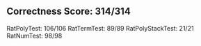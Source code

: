 ## Correctness Score: 314/314
RatPolyTest: 106/106
RatTermTest: 89/89
RatPolyStackTest: 21/21
RatNumTest: 98/98
